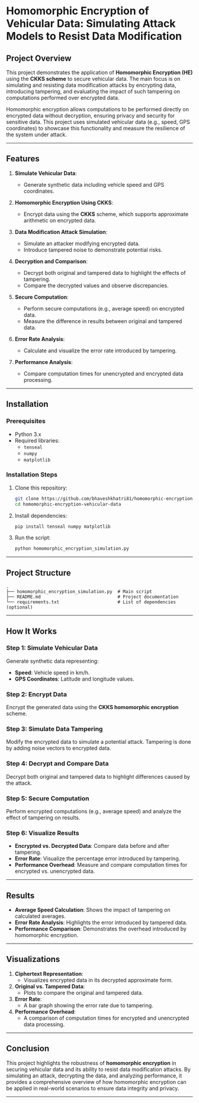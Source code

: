 
# Homomorphic Encryption of Vehicular Data: Simulating Attack Models to Resist Data Modification

## Project Overview

This project demonstrates the application of **Homomorphic Encryption (HE)** using the **CKKS scheme** to secure vehicular data. The main focus is on simulating and resisting data modification attacks by encrypting data, introducing tampering, and evaluating the impact of such tampering on computations performed over encrypted data.

Homomorphic encryption allows computations to be performed directly on encrypted data without decryption, ensuring privacy and security for sensitive data. This project uses simulated vehicular data (e.g., speed, GPS coordinates) to showcase this functionality and measure the resilience of the system under attack.

---

## Features

1. **Simulate Vehicular Data**:
   - Generate synthetic data including vehicle speed and GPS coordinates.
   
2. **Homomorphic Encryption Using CKKS**:
   - Encrypt data using the **CKKS** scheme, which supports approximate arithmetic on encrypted data.

3. **Data Modification Attack Simulation**:
   - Simulate an attacker modifying encrypted data.
   - Introduce tampered noise to demonstrate potential risks.

4. **Decryption and Comparison**:
   - Decrypt both original and tampered data to highlight the effects of tampering.
   - Compare the decrypted values and observe discrepancies.

5. **Secure Computation**:
   - Perform secure computations (e.g., average speed) on encrypted data.
   - Measure the difference in results between original and tampered data.

6. **Error Rate Analysis**:
   - Calculate and visualize the error rate introduced by tampering.

7. **Performance Analysis**:
   - Compare computation times for unencrypted and encrypted data processing.

---

## Installation

### Prerequisites

- Python 3.x
- Required libraries:
  - `tenseal`
  - `numpy`
  - `matplotlib`

### Installation Steps

1. Clone this repository:
   ```bash
   git clone https://github.com/bhaveshkhatri81/homomorphic-encryption-vehicular-data.git
   cd homomorphic-encryption-vehicular-data
   ```

2. Install dependencies:
   ```bash
   pip install tenseal numpy matplotlib
   ```

3. Run the script:
   ```bash
   python homomorphic_encryption_simulation.py
   ```

---

## Project Structure

```
.
├── homomorphic_encryption_simulation.py  # Main script
├── README.md                             # Project documentation
└── requirements.txt                      # List of dependencies (optional)
```

---

## How It Works

### Step 1: Simulate Vehicular Data
Generate synthetic data representing:
- **Speed**: Vehicle speed in km/h.
- **GPS Coordinates**: Latitude and longitude values.

### Step 2: Encrypt Data
Encrypt the generated data using the **CKKS homomorphic encryption** scheme.

### Step 3: Simulate Data Tampering
Modify the encrypted data to simulate a potential attack. Tampering is done by adding noise vectors to encrypted data.

### Step 4: Decrypt and Compare Data
Decrypt both original and tampered data to highlight differences caused by the attack.

### Step 5: Secure Computation
Perform encrypted computations (e.g., average speed) and analyze the effect of tampering on results.

### Step 6: Visualize Results
- **Encrypted vs. Decrypted Data**: Compare data before and after tampering.
- **Error Rate**: Visualize the percentage error introduced by tampering.
- **Performance Overhead**: Measure and compare computation times for encrypted vs. unencrypted data.

---

## Results

- **Average Speed Calculation**: Shows the impact of tampering on calculated averages.
- **Error Rate Analysis**: Highlights the error introduced by tampered data.
- **Performance Comparison**: Demonstrates the overhead introduced by homomorphic encryption.

---

## Visualizations

1. **Ciphertext Representation**:
   - Visualizes encrypted data in its decrypted approximate form.
2. **Original vs. Tampered Data**:
   - Plots to compare the original and tampered data.
3. **Error Rate**:
   - A bar graph showing the error rate due to tampering.
4. **Performance Overhead**:
   - A comparison of computation times for encrypted and unencrypted data processing.

---

## Conclusion

This project highlights the robustness of **homomorphic encryption** in securing vehicular data and its ability to resist data modification attacks. By simulating an attack, decrypting the data, and analyzing performance, it provides a comprehensive overview of how homomorphic encryption can be applied in real-world scenarios to ensure data integrity and privacy.

---
